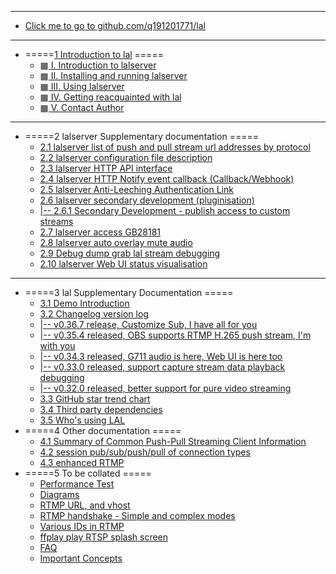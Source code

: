 * ***
* [Click me to go to github.com/q191201771/lal](https://github.com/q191201771/lal)
* ***
* =====[1 Introduction to lal](README.md) =====
  * [ ▦ I. Introduction to lalserver](/?id=%e2%96%a6-%e4%b8%80-lalserver-%e7%ae%80%e4%bb%8b)
  * [ ▦ II. Installing and running lalserver](/?id=%e2%96%a6-%e4%ba%8c-lalserver-%e5%ae%89%e8%a3%85%e3%80%81%e8%bf%90%e8%a1%8c)
  * [ ▦ III. Using lalserver](/?id=%e2%96%a6-%e4%b8%89-lalserver-%e4%bd%bf%e7%94%a8)
  * [ ▦ IV. Getting reacquainted with lal](/?id=%e2%96%a6-%e5%9b%9b-%e9%87%8d%e6%96%b0%e8%ae%a4%e8%af%86lal)
  * [ ▦ V. Contact Author](/?id=%e2%96%a6-%e4%ba%94-%e8%81%94%e7%b3%bb%e4%bd%9c%e8%80%85)
* ***
* =====2 lalserver Supplementary documentation =====
  * [2.1 lalserver list of push and pull stream url addresses by protocol](streamurllist.md)
  * [2.2 lalserver configuration file description](ConfigBrief.md)
  * [2.3 lalserver HTTP API interface](HTTPAPI.md)
  * [2.4 lalserver HTTP Notify event callback (Callback/Webhook)](HTTPNotify.md)
  * [2.5 lalserver Anti-Leeching Authentication Link](auth.md)
  * [2.6 lalserver secondary development (pluginisation)](customize.md)
  * [|-- 2.6.1 Secondary Development - publish access to custom streams](customize_pub.md)
  * [2.7 lalserver access GB28181](gb28181.md)
  * [2.8 lalserver auto overlay mute audio](dummy_audio.md)
  * [2.9 Debug dump grab lal stream debugging](debug_dump.md)
  * [2.10 lalserver Web UI status visualisation](http_web_ui.md)
* ***
* =====3 lal Supplementary Documentation =====
  * [3.1 Demo Introduction](DEMO.md)
  * [3.2 Changelog version log](../CHANGELOG.md)
  * [|-- v0.36.7 release, Customize Sub, I have all for you](brief_v0.36.7.md)
  * [|-- v0.35.4 released, OBS supports RTMP H.265 push stream, I'm with you](brief_v0.35.4.md)
  * [|-- v0.34.3 released, G711 audio is here, Web UI is here too](brief_v0.34.3.md)
  * [|-- v0.33.0 released, support capture stream data playback debugging](brief_v0.33.0.md)
  * [|-- v0.32.0 released, better support for pure video streaming](brief_v0.32.0.md)
  * [3.3 GitHub star trend chart](StarChart.md)
  * [3.4 Third party dependencies](ThirdDeps.md)
  * [3.5 Who's using LAL](https://github.com/q191201771/lal/issues/290)
* =====4 Other documentation =====
  * [4.1 Summary of Common Push-Pull Streaming Client Information](CommonClient.md)
  * [4.2 session pub/sub/push/pull of connection types](Session.md)
  * [4.3 enhanced RTMP](enhanced_rtmp.md)
* =====5 To be collated =====
  * [Performance Test](Test.md)
  * [Diagrams](Drawing.md)
  * [RTMP URL, and vhost](RTMPURLVhost.md)
  * [RTMP handshake - Simple and complex modes](RTMPHandshake.md)
  * [Various IDs in RTMP](RTMPID.md)
  * [ffplay play RTSP splash screen](RTSPFFPlayBlur.md)
  * [FAQ](FAQ.md)
  * [Important Concepts](concept.md)